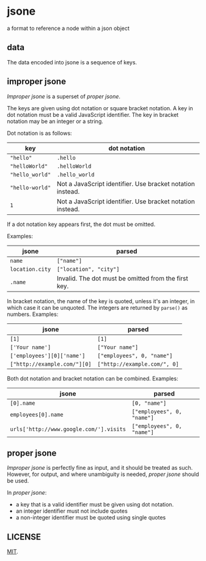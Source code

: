 # jsone

a format to reference a node within a json object

## data

The data encoded into jsone is a sequence of keys.

## improper jsone

*Improper jsone* is a superset of *proper jsone*.

The keys are given using dot notation or square bracket notation. A key in
dot notation must be a valid JavaScript identifier. The key in bracket
notation may be an integer or a string.

Dot notation is as follows:

key             | dot notation
--------------- | ----------------------------------------------------------
`"hello"`       | `.hello`
`"helloWorld"`  | `.helloWorld`
`"hello_world"` | `.hello_world`
`"hello-world"` | Not a JavaScript identifier. Use bracket notation instead.
`1`             | Not a JavaScript identifier. Use bracket notation instead.

If a dot notation key appears first, the dot must be omitted.

Examples:

jsone           | parsed
--------------- | ----------------------------------------------------------
`name`          | `["name"]`
`location.city` | `["location", "city"]`
`.name`         | Invalid. The dot must be omitted from the first key.

In bracket notation, the name of the key is quoted, unless it's an integer,
in which case it can be unquoted. The integers are returned by `parse()` as
numbers. Examples:

jsone                        | parsed
---------------------------- | ----------------------------------------------------------
`[1]`                        | `[1]`
`['Your name']`              | `["Your name"]`
`['employees'][0]['name']`   | `["employees", 0, "name"]`
`["http://example.com/"][0]` | `["http://example.com/", 0]`

Both dot notation and bracket notation can be combined. Examples:

jsone                                     | parsed
----------------------------------------- | ----------------------------------------------------------
`[0].name`                                | `[0, "name"]`
`employees[0].name`                       | `["employees", 0, "name"]`
`urls['http://www.google.com/'].visits`   | `["employees", 0, "name"]`

## proper jsone

*Improper jsone* is perfectly fine as input, and it should be treated as 
such. However, for output, and where unambiguity is needed, *proper jsone*
should be used.

In *proper jsone*:

* a key that is a valid identifier must be given using dot notation.
* an integer identifier must not include quotes
* a non-integer identifier must be quoted using single quotes

## LICENSE

[MIT](http://bat.mit-license.org/).
